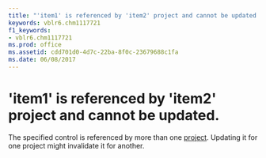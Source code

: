 ```yaml
---
title: "'item1' is referenced by 'item2' project and cannot be updated."
keywords: vblr6.chm1117721
f1_keywords:
- vblr6.chm1117721
ms.prod: office
ms.assetid: cdd701d0-4d7c-22ba-8f0c-23679688c1fa
ms.date: 06/08/2017
---
```



# 'item1' is referenced by 'item2' project and cannot be updated.

The specified control is referenced by more than one [project](vbe-glossary.md). Updating it for one project might invalidate it for another.


